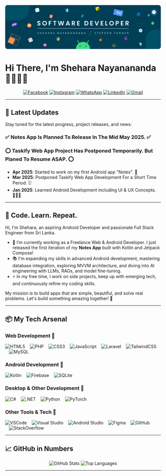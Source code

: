 <div align="center">
  <img width="auto" src="/images/banner.png" alt="Banner Image" />
</div>

# Hi There, I'm Shehara Nayanananda 👨🏻‍💻🚀

<div align="center">
  <a href="https://facebook.com/yourprofile"><img src="https://img.shields.io/static/v1?message=Facebook&logo=facebook&label=&color=1877F2&logoColor=white&style=for-the-badge" height="25" alt="Facebook" /></a>
  <a href="https://instagram.com/yourprofile"><img src="https://img.shields.io/static/v1?message=Instagram&logo=instagram&label=&color=E4405F&logoColor=white&style=for-the-badge" height="25" alt="Instagram" /></a>
  <a href="https://wa.me/yourwhatsapplink"><img src="https://img.shields.io/static/v1?message=Whatsapp&logo=whatsapp&label=&color=25D366&logoColor=white&style=for-the-badge" height="25" alt="WhatsApp" /></a>
  <a href="https://linkedin.com/in/yourprofile"><img src="https://img.shields.io/static/v1?message=LinkedIn&logo=linkedin&label=&color=0077B5&logoColor=white&style=for-the-badge" height="25" alt="LinkedIn" /></a>
  <a href="mailto:youremail@example.com"><img src="https://img.shields.io/static/v1?message=Gmail&logo=gmail&label=&color=D14836&logoColor=white&style=for-the-badge" height="25" alt="Gmail" /></a>
</div>

---

## 🚀 Latest Updates

Stay tuned for the latest progress, project releases, and news:

### ✅ Notes App Is Planned To Release In The Mid May 2025. ✅
### ⭕ Taskify Web App Project Has Postponed Temporarily. But Planed To Resume ASAP. ⭕

- **Apr 2025**: Started to work on my first Android app "Notes". 🚀
- **Mar 2025**: Postponed Taskify Web App Development For a Short Time Period. 🗄️
- **Jan 2025**: Learned Android Development including UI & UX Concepts. 👨🏻‍💻

---

## 🧠 Code. Learn. Repeat.

Hi, I'm Shehara, an aspiring Android Developer and passionate Full Stack Engineer from Sri Lanka.  
- 🔭 I’m currently working as a Freelance Web & Android Developer. I just released the first iteration of my **Notes App** built with Kotlin and Jetpack Compose!  
- 📚 I'm expanding my skills in advanced Android development, mastering database integration, exploring MVVM architecture, and diving into AI engineering with LLMs, RAGs, and model fine-tuning.  
- ⚡ In my free time, I work on side projects, keep up with emerging tech, and continuously refine my coding skills.  

My mission is to build apps that are simple, beautiful, and solve real problems. Let's build something amazing together! 🚀

---

## 📦 My Tech Arsenal

### Web Development 🚀
<div align="left">
  <img src="https://skillicons.dev/icons?i=html" height="40" alt="HTML5" />
  <img src="https://skillicons.dev/icons?i=php" height="40" alt="PHP" style="margin-left:12px;" />
  <img src="https://skillicons.dev/icons?i=css" height="40" alt="CSS3" style="margin-left:12px;" />
  <img src="https://skillicons.dev/icons?i=js" height="40" alt="JavaScript" style="margin-left:12px;" />
  <img src="https://skillicons.dev/icons?i=laravel" height="40" alt="Laravel" style="margin-left:12px;" />
  <img src="https://skillicons.dev/icons?i=tailwind" height="40" alt="TailwindCSS" style="margin-left:12px;" />
  <img src="https://skillicons.dev/icons?i=mysql" height="40" alt="MySQL" style="margin-left:12px;" />
</div>

### Android Development 🚀
<div align="left">
  <img src="https://skillicons.dev/icons?i=kotlin" height="40" alt="Kotlin" />
  <img src="https://skillicons.dev/icons?i=firebase" height="40" alt="Firebase" style="margin-left:12px;" />
  <img src="https://skillicons.dev/icons?i=sqlite" height="40" alt="SQLite" style="margin-left:12px;" />
</div>

### Desktop & Other Development 🚀
<div align="left">
  <img src="https://skillicons.dev/icons?i=cs" height="40" alt="C#" />
  <img src="https://skillicons.dev/icons?i=dotnet" height="40" alt=".NET" style="margin-left:12px;" />
  <img src="https://skillicons.dev/icons?i=py" height="40" alt="Python" style="margin-left:12px;" />
  <img src="https://skillicons.dev/icons?i=pytorch" height="40" alt="PyTorch" style="margin-left:12px;" />
</div>

### Other Tools & Tech 🚀
<div align="left">
  <img src="https://skillicons.dev/icons?i=vscode" height="40" alt="VSCode" />
  <img src="https://skillicons.dev/icons?i=visualstudio" height="40" alt="Visual Studio" style="margin-left:12px;" />
  <img src="https://skillicons.dev/icons?i=androidstudio" height="40" alt="Android Studio" style="margin-left:12px;" />
  <img src="https://skillicons.dev/icons?i=figma" height="40" alt="Figma" style="margin-left:12px;" />
  <img src="https://skillicons.dev/icons?i=github" height="40" alt="GitHub" style="margin-left:12px;" />
  <img src="https://skillicons.dev/icons?i=stackoverflow" height="40" alt="StackOverflow" style="margin-left:12px;" />
</div>

---

## 📈 GitHub in Numbers

<div align="center">
  <img src="https://github-readme-stats.vercel.app/api?username=sheharanayanananda&show_icons=true&theme=dracula&hide_border=true" height="180" alt="GitHub Stats" />
  <img src="https://github-readme-stats.vercel.app/api/top-langs?username=sheharanayanananda&layout=compact&langs_count=10&theme=dracula&hide_border=true" height="180" alt="Top Languages" />
</div>

---
